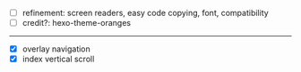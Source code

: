 - [ ] refinement:
    screen readers, easy code copying,
    font, compatibility
- [ ] credit?: hexo-theme-oranges

---

- [X] overlay navigation
- [X] index vertical scroll
